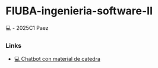 # FIUBA-ingenieria-software-II
💻 - 2025C1 Paez


### Links
- [💻 Chatbot con material de catedra](https://notebooklm.google.com/notebook/5a9733f7-88a9-4cbd-9ae0-54e058c5b420)